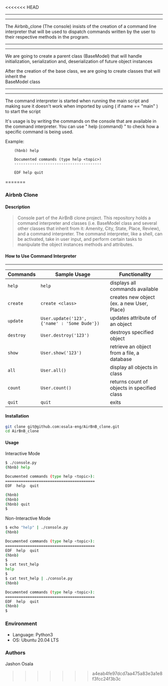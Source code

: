 <<<<<<< HEAD

-------------------------------------------------------------------------------------
-------------------------------------------------------------------------------------

The Airbnb_clone (The console) insists of the creation of a command line interpreter
that will be used to dispatch commands written by the user to their respective methods
in the program.


-------------------------------------------------------------------------------------
-------------------------------------------------------------------------------------

We are going to create a parent class (BaseModel) that will handle initialization, serialization
and, deserialization of future object instances

After the creation of the base class, we are going to create classes that will inherit the  
BaseModel class

-------------------------------------------------------------------------------------
-------------------------------------------------------------------------------------

The command interpreter is started when running the main script and making sure it doesn't 
work when imported by using ( if name == "main" ) to start the script

It's usage is by writing the commands on the console that are available in the command 
interpreter. You can use " help {command} " to check how a specific command is being
used.

Example:

        (hbnb) help

        Documented commands (type help <topic>)
        ---------------------------------------

        EOF help quit



=======
### Airbnb Clone

#### Description
> Console part of the AirBnB clone project.
> This repository holds a command interpreter and classes (i.e. BaseModel class
> and several other classes that inherit from it: Amenity, City, State, Place,
> Review), and a command interpreter. The command interpreter, like a shell,
> can be activated, take in user input, and perform certain tasks
> to manipulate the object instances methods and attributes.

#### How to Use Command Interpreter
---
| Commands  | Sample Usage                                  | Functionality                              |
| --------- | --------------------------------------------- | ------------------------------------------ |
| `help`    | `help`                                        | displays all commands available            |
| `create`  | `create <class>`                              | creates new object (ex. a new User, Place) |
| `update`  | `User.update('123', {'name' : 'Some Dude'})`  | updates attribute of an object             |
| `destroy` | `User.destroy('123')`                         | destroys specified object                  |
| `show`    | `User.show('123')`                            | retrieve an object from a file, a database |
| `all`     | `User.all()`                                  | display all objects in class               |
| `count`   | `User.count()`                                | returns count of objects in specified class|
| `quit`    | `quit`                                        | exits                                      |

#### Installation
```bash
git clone git@github.com:osala-eng/AirBnB_clone.git
cd AirBnB_clone
```
#### Usage
Interactive Mode
```bash
$ ./console.py
(hbnb) help

Documented commands (type help <topic>):
========================================
EOF  help  quit

(hbnb)
(hbnb)
(hbnb) quit
$
```
Non-Interactive Mode
```bash
$ echo "help" | ./console.py
(hbnb)

Documented commands (type help <topic>):
========================================
EOF  help  quit
(hbnb)
$
$ cat test_help
help
$
$ cat test_help | ./console.py
(hbnb)

Documented commands (type help <topic>):
========================================
EOF  help  quit
(hbnb)
$
```

### Environment
* Language: Python3
* OS: Ubuntu 20.04 LTS

### Authors
Jashon Osala
>>>>>>> a4eab4fe97dcd7aa475a83e3a1e8f3fcc24f3b3c
